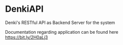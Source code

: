 # DenkiAPI

Denki's RESTful API as Backend Server for the system

Documentation regarding application can be found here https://bit.ly/2H0aLj3